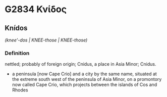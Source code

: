 # G2834 Κνίδος

## Knídos

_(knee'-dos | KNEE-those | KNEE-those)_

### Definition

nettled; probably of foreign origin; Cnidus, a place in Asia Minor; Cnidus.

- a peninsula [now Cape Crio] and a city by the same name, situated at the extreme south west of the peninsula of Asia Minor, on a promontory now called Cape Crio, which projects between the islands of Cos and Rhodes


